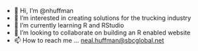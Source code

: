 - 👋 Hi, I’m @nhuffman
- 👀 I’m interested in creating solutions for the trucking industry
- 🌱 I’m currently learning R and RStudio
- 💞️ I’m looking to collaborate on building an R enabled website
- 📫 How to reach me ... neal.huffman@sbcglobal.net

<!---
nhuffman/nhuffman is a ✨ special ✨ repository because its `README.md` (this file) appears on your GitHub profile.
You can click the Preview link to take a look at your changes.
--->
